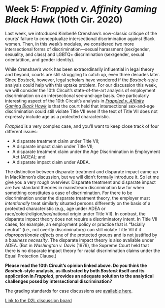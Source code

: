 # Week 5: *Frappied v. Affinity Gaming Black Hawk* (10th Cir. 2020)

Last week, we introduced Kimberlé Crenshaw’s now-classic critique of the courts’ failure to conceptualize intersectional discrimination against Black women. Then, in this week’s modules, we considered two more intersectional forms of discrimination—sexual harassment (sex/gender, sexuality, and class) and LGBTQ+ discrimination (sex/gender, sexual orientatition, and gender identity).

While Crenshaw’s work has been extraordinarily influential in legal theory and beyond, courts are still struggling to catch up, even three decades later. Since *Bostock*, however, legal scholars have wondered if the *Bostock*-style analysis could help with this uptake problem. For our discussion this week, we will consider the 10th Circuit’s state-of-the-art analysis of employment discrimination on an intersectional sex-and-age basis. One particularly interesting aspect of the 10th Circuit’s analysis in [*Frappied v. Affinity Gaming Black Hawk*](https://www.ca10.uscourts.gov/sites/ca10/files/opinions/010110379793.pdf) is that the court held that intersectional sex-and-age discrimination could still violate Title VII even if the text of Title VII does not expressly include age as a protected characteristic.

*Frappied* is a very complex case, and you’ll want to keep close track of four different issues:

- A disparate treatment claim under Title VII;
- A disparate impact claim under Title VII;
- A disparate treatment claim under the Age Discrimination in Employment Act (ADEA); and
- A disparate impact claim under ADEA.

The distinction between disparate treatment and disparate impact came up in MacKinnon’s discussion, but we will didn’t formally introduce it. So let me give you a very rough overview: Disparate treatment and disparate impact are two standard theories in mainstream discrimination law for when something constitutes a case of discrimination. For there to be discrimination under the disparate treatment theory, the employer must *intentionally* treat similarly situated persons differently on the basis of a protected characteristic (e.g., age under ADEA or race/color/religion/sex/national origin under Title VII). In contrast, the disparate impact theory does not require a discriminatory intent. In Title VII cases, for example, an employment policy or practice that is “facially neutral” (i.e., not overtly discriminatory) can still violate Title VII if it *disproportionate affects* one of the protected groups and is not justified by a *business necessity*. The disparate impact theory is also avaliable under ADEA. (But in *Washington v. Davis* (1976), the Supreme Court held that there is no disparate impact theory for racial discrimination claims under the Equal Protection Clause.)

**Please read the 10th Circuit’s opinion linked above. Do you think the *Bostock*-style analysis, as illustrated by both *Bostock* itself and its application in *Frappied*, provides an adequate solution to the analytical challenges posed by intersectional discrimination?** 

The grading standards for case discussions are [available here](https://github.com/dingherself/phil-324/blob/main/case-discussions/00-grading-standards.md).

[Link to the D2L discussion board](https://d2l.arizona.edu/d2l/le/1294813/discussions/topics/1146255/View)
